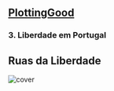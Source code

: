 ## [PlottingGood](https://github.com/dssgPT/Plotting-Good-DSSG/tree/main/desafios) 
### 3. Liberdade em Portugal


## Ruas da Liberdade

![cover](https://user-images.githubusercontent.com/23224854/166346179-b34be510-6702-4c42-8693-ab3103b75952.gif)
